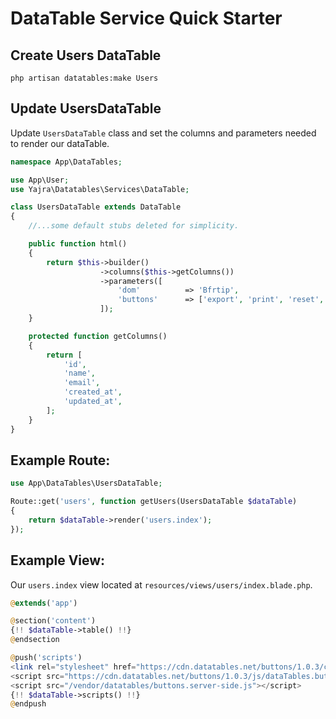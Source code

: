 # DataTable Service Quick Starter

## Create Users DataTable

```
php artisan datatables:make Users
```

## Update UsersDataTable

Update `UsersDataTable` class and set the columns and parameters needed to render our dataTable.


```php
namespace App\DataTables;

use App\User;
use Yajra\Datatables\Services\DataTable;

class UsersDataTable extends DataTable
{
	//...some default stubs deleted for simplicity.

    public function html()
    {
        return $this->builder()
                    ->columns($this->getColumns())
                    ->parameters([
                        'dom'          => 'Bfrtip',
                        'buttons'      => ['export', 'print', 'reset', 'reload'],
                    ]);
    }

    protected function getColumns()
    {
        return [
            'id',
            'name',
            'email',
            'created_at',
            'updated_at',
        ];
    }
}
```

## Example Route:

```php
use App\DataTables\UsersDataTable;

Route::get('users', function getUsers(UsersDataTable $dataTable)
{
    return $dataTable->render('users.index');
});
```


## Example View:

Our `users.index` view located at `resources/views/users/index.blade.php`.

```php
@extends('app')

@section('content')
{!! $dataTable->table() !!}
@endsection

@push('scripts')
<link rel="stylesheet" href="https://cdn.datatables.net/buttons/1.0.3/css/buttons.dataTables.min.css">
<script src="https://cdn.datatables.net/buttons/1.0.3/js/dataTables.buttons.min.js"></script>
<script src="/vendor/datatables/buttons.server-side.js"></script>
{!! $dataTable->scripts() !!}
@endpush
```